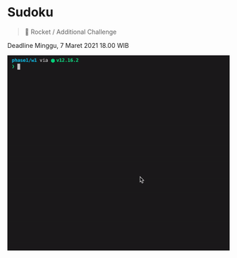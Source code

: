 # Sudoku 

> :rocket: Rocket / Additional Challenge 

Deadline  Minggu, 7 Maret 2021 18.00 WIB

![image](./sudoku.gif)